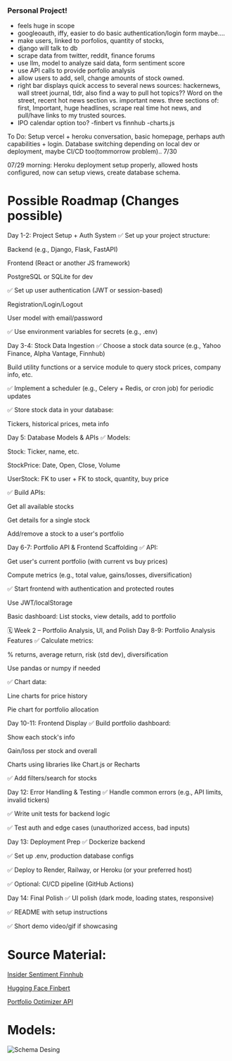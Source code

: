 ### Personal Project!

- feels huge in scope
- googleoauth, iffy, easier to do basic authentication/login form maybe....
- make users, linked to porfolios, quantity of stocks, 
- django will talk to db
- scrape data from twitter, reddit, finance forums
- use llm, model to analyze said data, form sentiment score
- use API calls to provide porfolio analysis
- allow users to add, sell, change amounts of stock owned.
- right bar displays quick access to several news sources: hackernews, wall street journal, tldr, also find a way to pull hot topics?? Word on the street, recent hot news section vs. important news. three sections of: first, Important, huge headlines, scrape real time hot news, and pull/have links to my trusted sources.
- IPO calendar option too?
-finbert vs finnhub
-charts.js

To Do: 
Setup vercel + heroku conversation, basic homepage, perhaps auth capabilities + login. Database switching depending on local dev or deployment, maybe CI/CD too(tommorrow problem)..
7/30

07/29 morning: Heroku deployment setup properly, allowed hosts configured, now can setup views, create database schema.
# Possible Roadmap (Changes possible)
Day 1-2: Project Setup + Auth System
✅ Set up your project structure:

Backend (e.g., Django, Flask, FastAPI)

Frontend (React or another JS framework)

PostgreSQL or SQLite for dev

✅ Set up user authentication (JWT or session-based)

Registration/Login/Logout

User model with email/password

✅ Use environment variables for secrets (e.g., .env)

Day 3-4: Stock Data Ingestion
✅ Choose a stock data source (e.g., Yahoo Finance, Alpha Vantage, Finnhub)

Build utility functions or a service module to query stock prices, company info, etc.

✅ Implement a scheduler (e.g., Celery + Redis, or cron job) for periodic updates

✅ Store stock data in your database:

Tickers, historical prices, meta info

Day 5: Database Models & APIs
✅ Models:

Stock: Ticker, name, etc.

StockPrice: Date, Open, Close, Volume

UserStock: FK to user + FK to stock, quantity, buy price

✅ Build APIs:

Get all available stocks

Get details for a single stock

Add/remove a stock to a user's portfolio

Day 6-7: Portfolio API & Frontend Scaffolding
✅ API:

Get user's current portfolio (with current vs buy prices)

Compute metrics (e.g., total value, gains/losses, diversification)

✅ Start frontend with authentication and protected routes

Use JWT/localStorage

Basic dashboard: List stocks, view details, add to portfolio

🗓 Week 2 – Portfolio Analysis, UI, and Polish
Day 8-9: Portfolio Analysis Features
✅ Calculate metrics:

% returns, average return, risk (std dev), diversification

Use pandas or numpy if needed

✅ Chart data:

Line charts for price history

Pie chart for portfolio allocation

Day 10-11: Frontend Display
✅ Build portfolio dashboard:

Show each stock's info

Gain/loss per stock and overall

Charts using libraries like Chart.js or Recharts

✅ Add filters/search for stocks

Day 12: Error Handling & Testing
✅ Handle common errors (e.g., API limits, invalid tickers)

✅ Write unit tests for backend logic

✅ Test auth and edge cases (unauthorized access, bad inputs)

Day 13: Deployment Prep
✅ Dockerize backend

✅ Set up .env, production database configs

✅ Deploy to Render, Railway, or Heroku (or your preferred host)

✅ Optional: CI/CD pipeline (GitHub Actions)

Day 14: Final Polish
✅ UI polish (dark mode, loading states, responsive)

✅ README with setup instructions

✅ Short demo video/gif if showcasing

# Source Material:
[Insider Sentiment Finnhub](https://finnhub.io/docs/api/insider-sentiment) 

[Hugging Face Finbert](https://huggingface.co/ProsusAI/finbert)

[Portfolio Optimizer API](https://portfoliooptimizer.io/)

# Models: 
![Schema Desing](backend/staticfiles/extra/drawSQL-image-export-2025-07-30.png)